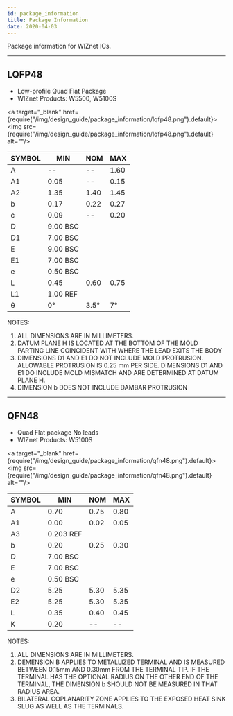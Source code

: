```yaml
---
id: package_information
title: Package Information
date: 2020-04-03
---
```


Package information for WIZnet ICs.

-----

## LQFP48

  - Low-profile Quad Flat Package
  - WIZnet Products: W5500, W5100S

<a target="_blank" href={require("/img/design_guide/package_information/lqfp48.png").default}><img src={require("/img/design_guide/package_information/lqfp48.png").default} alt=""/></a>

| SYMBOL | MIN      | NOM  | MAX  |
| ------ | -------- | ---- | ---- |
| A      | \--      | \--  | 1.60 |
| A1     | 0.05     | \--  | 0.15 |
| A2     | 1.35     | 1.40 | 1.45 |
| b      | 0.17     | 0.22 | 0.27 |
| c      | 0.09     | \--  | 0.20 |
| D      | 9.00 BSC |      |      |
| D1     | 7.00 BSC |      |      |
| E      | 9.00 BSC |      |      |
| E1     | 7.00 BSC |      |      |
| e      | 0.50 BSC |      |      |
| L      | 0.45     | 0.60 | 0.75 |
| L1     | 1.00 REF |      |      |
| θ      | 0°       | 3.5° | 7°   |



NOTES:

1.  ALL DIMENSIONS ARE IN MILLIMETERS.
2.  DATUM PLANE H IS LOCATED AT THE BOTTOM OF THE MOLD PARTING LINE
    COINCIDENT WITH WHERE THE LEAD EXITS THE BODY
3.  DIMENSIONS D1 AND E1 DO NOT INCLUDE MOLD PROTRUSION. ALLOWABLE
    PROTRUSION IS 0.25 mm PER SIDE. DIMENSIONS D1 AND E1 DO INCLUDE MOLD
    MISMATCH AND ARE DETERMINED AT DATUM PLANE H.
4.  DIMENSION b DOES NOT INCLUDE DAMBAR PROTRUSION

-----

## QFN48

  - Quad Flat package No leads
  - WIZnet Products: W5100S

<a target="_blank" href={require("/img/design_guide/package_information/qfn48.png").default}><img src={require("/img/design_guide/package_information/qfn48.png").default} alt=""/></a> 

| SYMBOL | MIN       | NOM  | MAX  |
| ------ | --------- | ---- | ---- |
| A      | 0.70      | 0.75 | 0.80 |
| A1     | 0.00      | 0.02 | 0.05 |
| A3     | 0.203 REF |      |      |
| b      | 0.20      | 0.25 | 0.30 |
| D      | 7.00 BSC  |      |      |
| E      | 7.00 BSC  |      |      |
| e      | 0.50 BSC  |      |      |
| D2     | 5.25      | 5.30 | 5.35 |
| E2     | 5.25      | 5.30 | 5.35 |
| L      | 0.35      | 0.40 | 0.45 |
| K      | 0.20      | \--  | \--  |



NOTES:

1.  ALL DIMENSIONS ARE IN MILLIMETERS.
2.  DEMENSION B APPLIES TO METALLIZED TERMINAL AND IS MEASURED BETWEEN
    0.15mm AND 0.30mm FROM THE TERMINAL TIP. IF THE TERMINAL HAS THE
    OPTIONAL RADIUS ON THE OTHER END OF THE TERMINAL, THE DIMENSION b
    SHOULD NOT BE MEASURED IN THAT RADIUS AREA.
3.  BILATERAL COPLANARITY ZONE APPLIES TO THE EXPOSED HEAT SINK SLUG AS
    WELL AS THE TERMINALS.
